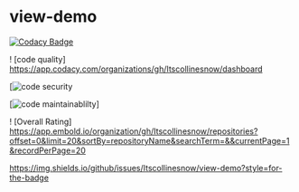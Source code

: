 # view-demo

[![Codacy Badge](https://api.codacy.com/project/badge/Grade/bba67cc0980443c1bfd8a805435f2b22)](https://app.codacy.com/gh/Itscollinesnow/view-demo?utm_source=github.com&utm_medium=referral&utm_content=Itscollinesnow/view-demo&utm_campaign=Badge_Grade_Settings)

! [code quality] https://app.codacy.com/organizations/gh/Itscollinesnow/dashboard 

[![code security](https://app.codacy.com/gh/Itscollinesnow/view-demo/security.png)

[![code maintainablilty](https://codeclimate.com/github/Itscollinesnow/view-demo.png)]

! [Overall Rating]  https://app.embold.io/organization/gh/Itscollinesnow/repositories?offset=0&limit=20&sortBy=repositoryName&searchTerm=&&currentPage=1&recordPerPage=20

https://img.shields.io/github/issues/Itscollinesnow/view-demo?style=for-the-badge
